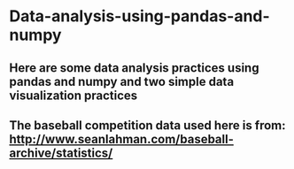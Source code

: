 # Data-analysis-using-pandas-and-numpy
## Here are some data analysis practices using pandas and numpy and two simple data visualization practices
## The baseball competition data used here is from: http://www.seanlahman.com/baseball-archive/statistics/


